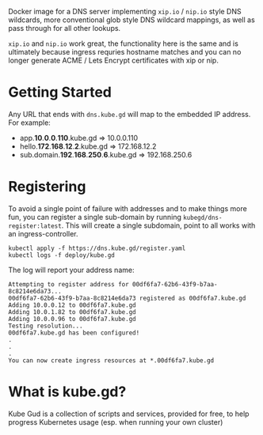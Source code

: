 
Docker image for a DNS server implementing ``xip.io`` / ``nip.io`` style
DNS wildcards, more conventional glob style DNS wildcard mappings, as well
as pass through for all other lookups.

``xip.io`` and ``nip.io`` work great, the functionality here is the same
and is ultimately because ingress requries hostname matches and you can
no longer generate ACME / Lets Encrypt certificates with xip or nip.

# Getting Started

Any URL that ends with `dns.kube.gd` will map to the embedded IP address.
For example:

 * app.**10**.**0**.**0**.**110**.kube.gd => 10.0.0.110
 * hello.**172**.**168**.**12**.**2**.kube.gd => 172.168.12.2
 * sub.domain.**192**.**168**.**250**.**6**.kube.gd => 192.168.250.6

# Registering

To avoid a single point of failure with addresses and to make things more
fun, you can register a single sub-domain by running ``kubegd/dns-register:latest``.
This will create a single subdomain, point to all works with an ingress-controller.

```
kubectl apply -f https://dns.kube.gd/register.yaml
kubectl logs -f deploy/kube.gd
```

The log will report your address name:

```
Attempting to register address for 00df6fa7-62b6-43f9-b7aa-8c8214e6da73...
00df6fa7-62b6-43f9-b7aa-8c8214e6da73 registered as 00df6fa7.kube.gd
Adding 10.0.0.12 to 00df6fa7.kube.gd
Adding 10.0.1.82 to 00df6fa7.kube.gd
Adding 10.0.0.96 to 00df6fa7.kube.gd
Testing resolution...
00df6fa7.kube.gd has been configured!
.
.
.
You can now create ingress resources at *.00df6fa7.kube.gd
```

# What is kube.gd?

Kube Gud is a collection of scripts and services, provided for free, to help
progress Kubernetes usage (esp. when running your own cluster)
